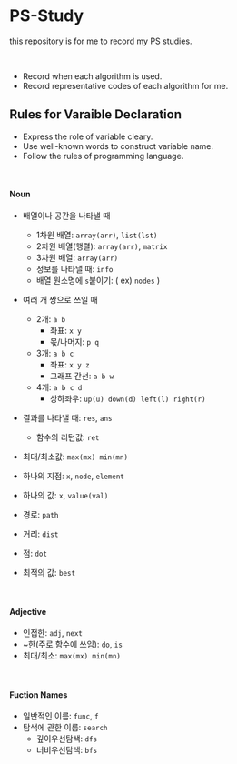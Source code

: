 # PS-Study
this repository is for me to record my PS studies.  

<br>

- Record when each algorithm is used.
- Record representative codes of each algorithm for me.






## Rules for Varaible Declaration
- Express the role of variable cleary.
- Use well-known words to construct variable name.
- Follow the rules of programming language.

<br>

#### Noun
- 배열이나 공간을 나타낼 때
	- 1차원 배열: `array(arr)`, `list(lst)`
	- 2차원 배열(행렬): `array(arr)`, `matrix`
	- 3차원 배열: `array(arr)`
	- 정보를 나타낼 때: `info`
	- 배열 원소명에 `s`붙이기: ( ex) `nodes` )
- 여러 개 쌍으로 쓰일 때
	- 2개: `a b`
		- 좌표: `x y`
		- 몫/나머지: `p q`
	- 3개: `a b c`
		- 좌표: `x y z`
		- 그래프 간선: `a b w`
	- 4개: `a b c d`
		- 상하좌우: `up(u) down(d) left(l) right(r)`
- 결과를 나타낼 때: `res`, `ans`
	- 함수의 리턴값: `ret`  
	

- 최대/최소값: `max(mx) min(mn)`
- 하나의 지점: `x`, `node`, `element`
- 하나의 값: `x`, `value(val)`
- 경로: `path`
- 거리: `dist`
- 점: `dot`
- 최적의 값: `best`


<br>


#### Adjective
- 인접한: `adj`, `next`
- ~한(주로 함수에 쓰임): `do`, `is`
- 최대/최소: `max(mx) min(mn)`

<br>

#### Fuction Names
- 일반적인 이름: `func`, `f`
- 탐색에 관한 이름: `search`
	- 깊이우선탐색: `dfs`
	- 너비우선탐색: `bfs`
